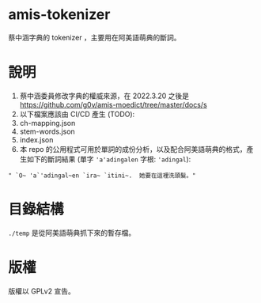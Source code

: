 # amis-tokenizer
蔡中涵字典的 tokenizer ，主要用在阿美語萌典的斷詞。

# 說明
1. 蔡中涵委員修改字典的權威來源，在 2022.3.20 之後是 https://github.com/g0v/amis-moedict/tree/master/docs/s
1. 以下檔案應該由 CI/CD 產生 (TODO):
  1. ch-mapping.json 
  1. stem-words.json
  1. index.json
1. 本 repo 的公用程式可用於單詞的成份分析，以及配合阿美語萌典的格式，產生如下的斷詞結果 (單字 `'a'adingalen` 字根: `'adingal`):
```
"￹`O~ 'a`'adingal~en `ira~ `itini~.￺￻她要在這裡洗頭髮。"
```

# 目錄結構
`./temp` 是從阿美語萌典抓下來的暫存檔。

# 版權
版權以 GPLv2 宣告。
